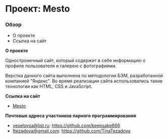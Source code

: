 # Проект: Mesto

### Обзор
* О проекте
* Ссылка на сайт

**О проекте**

Одностроничный сайт, который содержит в себе информацию о профиле пользователя и галерею с фотографиями.

Верстка данного сайта выполнена по методологии БЭМ, разработанной компанией "Яндекс". Во время реализации сайта использовались такие технологии как HTML, CSS и JavaScript.


**Ссылка на сайт**

* [Mesto](https://tinatezadova.github.io/mesto-project/)

**Почтовые адреса участников парного программирования**
* veselovsa@list.ru: https://github.com/keepsake666
* ftezadova@gmail.com: https://github.com/TinaTezadova
